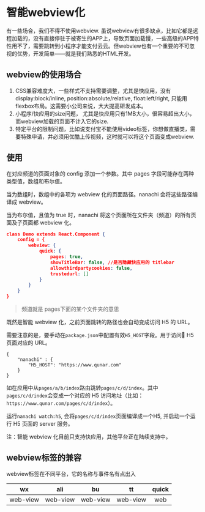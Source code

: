 # 智能webview化

有一些场合，我们不得不使用webview. 虽说webview有很多缺点，比如它都是远程加载的，没有直接停驻于被寄生的APP上，导致页面加载慢，一些高级的APP特性用不了，需要跳转到小程序才能支付云云。但webview也有一个重要的不可忽视的优势，开发简单——就是我们熟悉的HTML开发。

## webview的使用场合

1. CSS兼容难度大，一些样式不支持需要调整，尤其是快应用，没有display:block/inline, position:absolute/relative, float:left/right,  只能用flexbox布局。这需要小公司来说，大大提高研发成本。
2. 小程序/快应用的size问题， 尤其是快应用只有1MB大小，很容易超出大小，而webview加载的页面不计入它的size.
3. 特定平台的限制问题，比如说支付宝不能使用video标签，你想做直播类，需要特殊申请，并必须用优酷上传视频，这时就可以将这个页面变成webview.

## 使用

在对应频道的页面对象的 config 添加一个参数。其中 pages 字段可能存在两种类型值，数组和布尔值。

当为数组时，数组中的各项为 webview 化的页面路径。nanachi 会将这些路径编译成 webview。

当为布尔值，且值为 true 时，nanachi 将这个页面所在文件夹（频道）的所有页面及子页面都 webview 化。


```json
class Demo extends React.Component {
    config = {
        webview: {
            quick: {
                pages: true,  
                showTitleBar: false, //是否隐藏快应用的 titlebar
                allowthirdpartycookies: false,
                trustedurl: []
            }
        }
    }
}
```

>  频道就是 pages下面的某个文件夹的意思


既然是智能 webview 化，之前页面跳转的路径也会自动变成访问 H5 的 URL。


需要注意的是，要手动在`package.json`中配置有效`H5_HOST`字段。用于访问 H5 页面对应的 URL。

```
{
    "nanachi" : {
        "H5_HOST": "https://www.qunar.com"
    }
}
```

如在应用中从`pages/a/b/index`路由跳转`pages/c/d/index`。其中`pages/c/d/index`会变成一个对应的 H5 访问地址（比如：`https://www.qunar.com/pages/c/d/index`）。

运行`nanachi watch:h5`, 会将`pages/c/d/index`页面编译成一个H5, 并启动一个运行 H5 页面的 server 服务。

注：智能 webview 化目前只支持快应用，其他平台正在陆续支持中。


## webview标签的兼容

webview标签在不同平台，它的名称与事件名有点出入

|wx	    |ali    |	  bu   |tt | quick  |
|:-----:|:------:|:------:|:------:|:-------:|
|web-view| web-view|web-view|web-view  |web |
